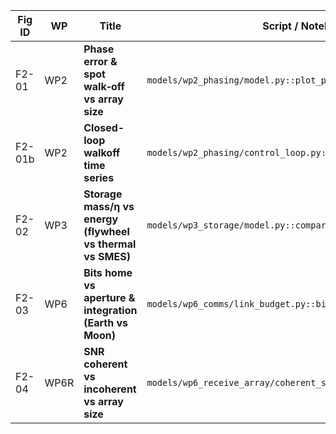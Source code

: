 | Fig ID | WP   | Title                                                      | Script / Notebook                                              | Inputs            | Acceptance it supports |
| ------ | ---- | ---------------------------------------------------------- | ------------------------------------------------------------- | --------------------------- | ---------------------- |
| F2-01  | WP2  | **Phase error & spot walk‑off vs array size**              | `models/wp2_phasing/model.py::plot_phase_error_frontier()`     | D, λ, t_accel, R_sail     | WP2                    |
| F2-01b | WP2  | **Closed-loop walkoff time series**                        | `models/wp2_phasing/control_loop.py::plot_closed_loop_walkoff()` | PSD, controller BW | WP2 |
| F2-02  | WP3  | **Storage mass/η vs energy (flywheel vs thermal vs SMES)** | `models/wp3_storage/model.py::compare_storage_options()`       | energies_TJ, η ranges      | WP3                    |
| F2-03  | WP6  | **Bits home vs aperture & integration (Earth vs Moon)**    | `models/wp6_comms/link_budget.py::bits_home_grid()`            | D_rx, T_int, β, squeezing | WP6                    |
| F2-04  | WP6R | **SNR coherent vs incoherent vs array size**               | `models/wp6_receive_array/coherent_sum.py::snr_scaling_plot()` | N_tiles, phase noise       | WP6 (receiver)         |

